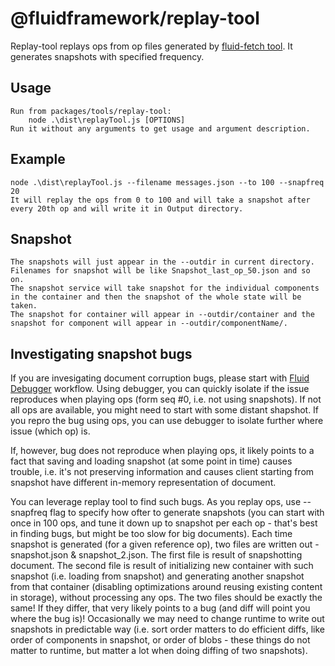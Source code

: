 # @fluidframework/replay-tool

Replay-tool replays ops from op files generated by [fluid-fetch tool](../fluid-fetch/README.md). It generates snapshots with specified frequency.

## Usage

    Run from packages/tools/replay-tool:
        node .\dist\replayTool.js [OPTIONS]
    Run it without any arguments to get usage and argument description.

## Example

    node .\dist\replayTool.js --filename messages.json --to 100 --snapfreq 20
    It will replay the ops from 0 to 100 and will take a snapshot after every 20th op and will write it in Output directory.

## Snapshot

    The snapshots will just appear in the --outdir in current directory. Filenames for snapshot will be like Snapshot_last_op_50.json and so on.
    The snapshot service will take snapshot for the individual components in the container and then the snapshot of the whole state will be taken.
    The snapshot for container will appear in --outdir/container and the snapshot for component will appear in --outdir/componentName/.

## Investigating snapshot bugs

If you are invesigating document corruption bugs, please start with [Fluid Debugger](../../drivers/fluid-debugger/README.md) workflow.
Using debugger, you can quickly isolate if the issue reproduces when playing ops (form seq #0, i.e. not using snapshots). If not all ops are available, you might need to start with some distant shapshot.
If you repro the bug using ops, you can use debugger to isolate further where issue (which op) is.

If, however, bug does not reproduce when playing ops, it likely points to a fact that saving and loading snapshot (at some point in time) causes trouble,
i.e. it's not preserving information and causes client starting from snapshot have different in-memory representation of document.

You can leverage replay tool to find such bugs.
As you replay ops, use --snapfreq flag to specify how ofter to generate snapshots (you can start with once in 100 ops, and tune it down up to snapshot per each op - that's best in finding bugs, but might be too slow for big documents).
Each time snapshot is generated (for a given reference op), two files are written out - snapshot.json & snapshot_2.json.
The first file is result of snapshotting document.
The second file is result of initializing new container with such snapshot (i.e. loading from snapshot) and generating another snapshot from that container (disabling optimizations around reusing existing content in storage),
without processing any ops.
The two files should be exactly the same! If they differ, that very likely points to a bug (and diff will point you where the bug is)!
Occasionally we may need to change runtime to write out snapshots in predictable way (i.e. sort order matters to do efficient diffs, like order of components in snapshot, or order of blobs - these things do not matter to runtime, but matter a lot when doing diffing of two snapshots).
